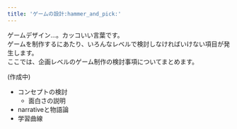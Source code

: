 ```yaml
---
title: 'ゲームの設計:hammer_and_pick:'
---
```


ゲームデザイン…。カッコいい言葉です。  
ゲームを制作するにあたり、いろんなレベルで検討しなければいけない項目が発生します。  
ここでは、企画レベルのゲーム制作の検討事項についてまとめます。  

(作成中)

- コンセプトの検討
  - 面白さの説明
- narrativeと物語論
- 学習曲線

